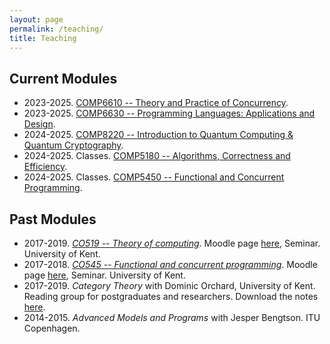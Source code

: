 ```yaml
---
layout: page
permalink: /teaching/
title: Teaching
---
```


## Current Modules
- 2023-2025. [COMP6610 -- Theory and Practice of Concurrency](https://www.kent.ac.uk/courses/modules/module/CO661).
- 2023-2025. [COMP6630 -- Programming Languages: Applications and Design](https://www.kent.ac.uk/courses/modules/module/CO663).  
- 2024-2025. [COMP8220 -- Introduction to Quantum Computing & Quantum Cryptography](https://www.kent.ac.uk/courses/modules/module/CO822).
- 2024-2025. Classes. [COMP5180 -- Algorithms, Correctness and Efficiency](https://www.kent.ac.uk/courses/modules/module/CO518).
- 2024-2025. Classes. [COMP5450 -- Functional and Concurrent Programming](https://www.kent.ac.uk/courses/modules/module/CO545).  


## Past Modules

- 2017-2019. *[CO519 -- Theory of computing](https://www.kent.ac.uk/courses/modules/module/CO519)*. Moodle page [here](https://moodle.kent.ac.uk/2018/course/view.php?id=703), Seminar. University of Kent.
- 2017-2018. *[CO545 -- Functional and concurrent programming](https://www.kent.ac.uk/courses/modules/module/CO545)*. Moodle page [here](https://moodle.kent.ac.uk/2017/course/view.php?id=836), Seminar. University of Kent.
- 2017-2019. *Category Theory* with Dominic Orchard, University of Kent. Reading group for postgraduates and researchers. Download the notes [here](/assets/papers/intro-cat24.pdf).
- 2014-2015. *Advanced Models and Programs* with Jesper Bengtson. ITU Copenhagen. 
